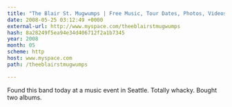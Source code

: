 ```yaml
---
title: "The Blair St. Mugwumps | Free Music, Tour Dates, Photos, Videos"
date: 2008-05-25 03:12:49 +0000
external-url: http://www.myspace.com/theeblairstmugwumps
hash: 8a28249f5ea94e34d406712f2a1b7345
year: 2008
month: 05
scheme: http
host: www.myspace.com
path: /theeblairstmugwumps

---
```


Found this band today at a music event in Seattle. Totally whacky. Bought two albums. 
